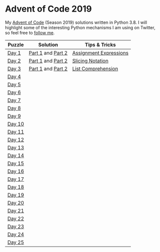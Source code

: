 # Advent of Code 2019
My [Advent of Code](https://adventofcode.com/2019) (Season 2019) solutions written in Python 3.8. I will highlight some of the interesting Python mechanisms I am using on Twitter, so feel free to [follow me](https://twitter.com/Dementophobia).

| Puzzle                                         | Solution                                                | Tips & Tricks                                                |
| ---------------------------------------------- | ------------------------------------------------------- | ------------------------------------------------------------ |
| [Day 1](https://adventofcode.com/2019/day/1)   | [Part 1](./2019_01_p1.py) and [Part 2](./2019_01_p2.py) | [Assignment Expressions](https://twitter.com/Dementophobia/status/1201027632349040640) |
| [Day 2](https://adventofcode.com/2019/day/2)   | [Part 1](./2019_02_p1.py) and [Part 2](./2019_02_p2.py) | [Slicing Notation](https://twitter.com/Dementophobia/status/1201382006774468608) |
| [Day 3](https://adventofcode.com/2019/day/3)   | [Part 1](./2019_03_p1.py) and [Part 2](./2019_03_p2.py) | [List Comprehension](https://twitter.com/Dementophobia/status/1201749348083781632) |
| [Day 4](https://adventofcode.com/2019/day/4)   |                                                         |                                                              |
| [Day 5](https://adventofcode.com/2019/day/5)   |                                                         |                                                              |
| [Day 6](https://adventofcode.com/2019/day/6)   |                                                         |                                                              |
| [Day 7](https://adventofcode.com/2019/day/7)   |                                                         |                                                              |
| [Day 8](https://adventofcode.com/2019/day/8)   |                                                         |                                                              |
| [Day 9](https://adventofcode.com/2019/day/9)   |                                                         |                                                              |
| [Day 10](https://adventofcode.com/2019/day/10) |                                                         |                                                              |
| [Day 11](https://adventofcode.com/2019/day/11) |                                                         |                                                              |
| [Day 12](https://adventofcode.com/2019/day/12) |                                                         |                                                              |
| [Day 13](https://adventofcode.com/2019/day/13) |                                                         |                                                              |
| [Day 14](https://adventofcode.com/2019/day/14) |                                                         |                                                              |
| [Day 15](https://adventofcode.com/2019/day/15) |                                                         |                                                              |
| [Day 16](https://adventofcode.com/2019/day/16) |                                                         |                                                              |
| [Day 17](https://adventofcode.com/2019/day/17) |                                                         |                                                              |
| [Day 18](https://adventofcode.com/2019/day/18) |                                                         |                                                              |
| [Day 19](https://adventofcode.com/2019/day/19) |                                                         |                                                              |
| [Day 20](https://adventofcode.com/2019/day/20) |                                                         |                                                              |
| [Day 21](https://adventofcode.com/2019/day/21) |                                                         |                                                              |
| [Day 22](https://adventofcode.com/2019/day/22) |                                                         |                                                              |
| [Day 23](https://adventofcode.com/2019/day/23) |                                                         |                                                              |
| [Day 24](https://adventofcode.com/2019/day/24) |                                                         |                                                              |
| [Day 25](https://adventofcode.com/2019/day/25) |                                                         |                                                              |

